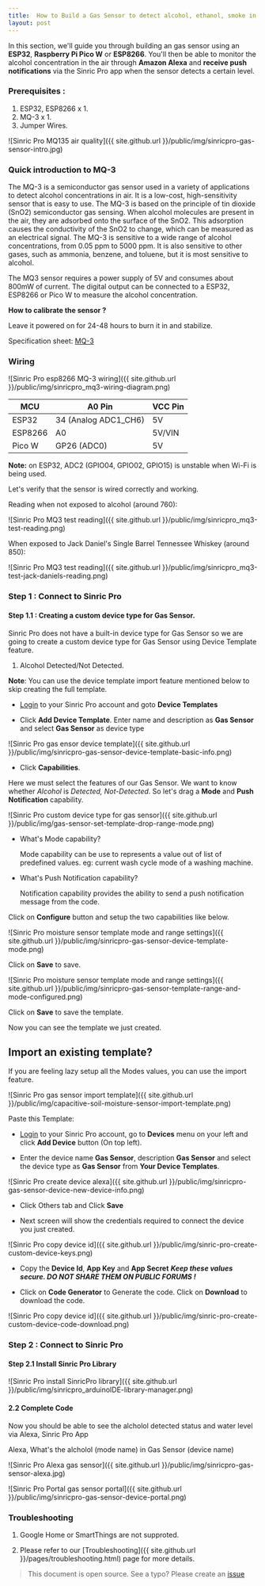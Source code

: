 ```yaml
---
title:  How to Build a Gas Sensor to detect alcohol, ethanol, smoke in the air using a MQ-3 using ESP32, ESP8266 or Raspberry Pi Pico W for Alexa
layout: post
---
```


In this section, we'll guide you through building an gas sensor using an **ESP32**, **Raspberry Pi Pico W** or **ESP8266**. You'll then be able to monitor the alcohol concentration in the air through **Amazon Alexa** and **receive push notifications**  via the Sinric Pro app when the sensor detects a certain level.

### Prerequisites : 

1. ESP32, ESP8266 x 1.
2. MQ-3 x 1.
3. Jumper Wires.

![Sinric Pro MQ135 air quality]({{ site.github.url }}/public/img/sinricpro-gas-sensor-intro.jpg)

### Quick introduction to MQ-3

The MQ-3 is a semiconductor gas sensor used in a variety of applications to detect alcohol concentrations in air. It is a low-cost, high-sensitivity sensor that is easy to use. The MQ-3 is based on the principle of tin dioxide (SnO2) semiconductor gas sensing. When alcohol molecules are present in the air, they are adsorbed onto the surface of the SnO2. This adsorption causes the conductivity of the SnO2 to change, which can be measured as an electrical signal. The MQ-3 is sensitive to a wide range of alcohol concentrations, from 0.05 ppm to 5000 ppm. It is also sensitive to other gases, such as ammonia, benzene, and toluene, but it is most sensitive to alcohol.

The MQ3 sensor requires a power supply of 5V and consumes about 800mW of current. The digital output can be connected to a ESP32, ESP8266 or Pico W to measure the alcohol concentration.

**How to calibrate the sensor ?**

Leave it powered on for 24-48 hours to burn it in and stabilize.

Specification sheet: [MQ-3](https://www.sparkfun.com/datasheets/Sensors/MQ-3.pdf)

### Wiring

![Sinric Pro esp8266 MQ-3 wiring]({{ site.github.url }}/public/img/sinricpro_mq3-wiring-diagram.png) 


| MCU       | A0 Pin                    |  VCC Pin  |
| --------- | -------                   | -------   |
| ESP32     |    34 (Analog ADC1_CH6)   |   5V      |
| ESP8266   |    A0                     |   5V/VIN  |
| Pico W    |    GP26 (ADC0)            |   5V      |
 


**Note:** on ESP32, ADC2 (GPIO04, GPIO02, GPIO15) is unstable when Wi-Fi is being used.

Let's verify that the sensor is wired correctly and working. 

<script src="https://gist.github.com/kakopappa/580e05d98109e36f6b4ace84bded1c7b.js"></script>

Reading when not exposed to alcohol (around 760):

![Sinric Pro MQ3 test reading]({{ site.github.url }}/public/img/sinricpro_mq3-test-reading.png)

When exposed to Jack Daniel's Single Barrel Tennessee Whiskey (around 850):

![Sinric Pro MQ3 test reading]({{ site.github.url }}/public/img/sinricpro_mq3-test-jack-daniels-reading.png)

 
### Step 1 : Connect to Sinric Pro 

#### Step 1.1 : Creating a custom device type for Gas Sensor.

Sinric Pro does not have a built-in device type for Gas Sensor so we are going to create a custom device type for Gas Sensor using Device Template feature.

1. Alcohol Detected/Not Detected. 

**Note**: You can use the device template import feature mentioned below to skip creating the full template.

* [Login](https://testportal.sinric.pro/devicetemplates/new) to your Sinric Pro account and goto **Device Templates**

* Click **Add Device Template**. Enter name and description as **Gas Sensor** and select **Gas Sensor** as device type

![Sinric Pro gas ensor device template]({{ site.github.url }}/public/img/sinricpro-gas-sensor-device-template-basic-info.png) 

* Click **Capabilities**. 

Here we must select the features of our Gas Sensor. We want to know whether *Alcohol* is *Detected, Not-Detected*. So let's drag a **Mode** and **Push Notification** capability.

![Sinric Pro custom device type for gas sensor]({{ site.github.url }}/public/img/gas-sensor-set-template-drop-range-mode.png) 

- What's Mode capability?

  Mode capability can be use to represents a value out of list of predefined values. eg: current wash cycle mode of a washing machine.

- What's Push Notification capability?

  Notification capability provides the ability to send a push notification message from the code.

Click on **Configure** button and setup the two capabilities like below.

![Sinric Pro moisture sensor template mode and range settings]({{ site.github.url }}/public/img/sinricpro-gas-sensor-device-template-mode.png)  

Click on **Save** to save.

![Sinric Pro moisture sensor template mode and range settings]({{ site.github.url }}/public/img/sinricpro-gas-sensor-template-range-and-mode-configured.png)  

Click on **Save** to save the template.

Now you can see the template we just created.


## Import an existing template?

If you are feeling lazy setup all the Modes values, you can use the import feature.

![Sinric Pro gas sensor import template]({{ site.github.url }}/public/img/capacitive-soil-moisture-sensor-import-template.png)

Paste this Template:

<script src="https://gist.github.com/kakopappa/9fdaaaa176a83414961756cf276b82d5.js"></script>

* [Login](http://portal.sinric.pro) to your Sinric Pro account, go to **Devices** menu on your left and click **Add Device** button (On top left).

* Enter the device name **Gas Sensor**, description **Gas Sensor** and select the device type as **Gas Sensor** from **Your Device Templates**.


![Sinric Pro create device alexa]({{ site.github.url }}/public/img/sinricpro-gas-sensor-device-new-device-info.png)

* Click Others tab and Click **Save**

* Next screen will show the credentials required to connect the device you just created.

![Sinric Pro copy device id]({{ site.github.url }}/public/img/sinric-pro-create-custom-device-keys.png)

* Copy the **Device Id**, **App Key** and **App Secret** ***Keep these values secure. DO NOT SHARE THEM ON PUBLIC FORUMS !***

* Click on **Code Generator** to Generate the code. Click on **Download** to download the code.

![Sinric Pro copy device id]({{ site.github.url }}/public/img/sinric-pro-create-custom-device-code-download.png)
 

### Step 2 : Connect to Sinric Pro 

#### Step 2.1 Install Sinric Pro Library 

![Sinric Pro install SinricPro library]({{ site.github.url }}/public/img/sinricpro_arduinoIDE-library-manager.png)
 

#### 2.2 Complete Code

<script src="https://gist.github.com/kakopappa/e9d05233bc97f29a403a101810e36795.js"></script>
 
Now you should be able to see the alcholol detected status and water level via Alexa, Sinric Pro App

Alexa, What's the alcholol (mode name) in Gas Sensor (device name)
 

![Sinric Pro Alexa gas sensor]({{ site.github.url }}/public/img/sinricpro-gas-sensor-alexa.jpg)
 
![Sinric Pro Portal gas sensor portal]({{ site.github.url }}/public/img/sinricpro-gas-sensor-device-portal.png)
 

### Troubleshooting
1. Google Home or SmartThings are not supproted.

2. Please refer to our [Troubleshooting]({{ site.github.url }}/pages/troubleshooting.html) page for more details.
 
> This document is open source. See a typo? Please create an [issue](https://github.com/sinricpro/help-docs)